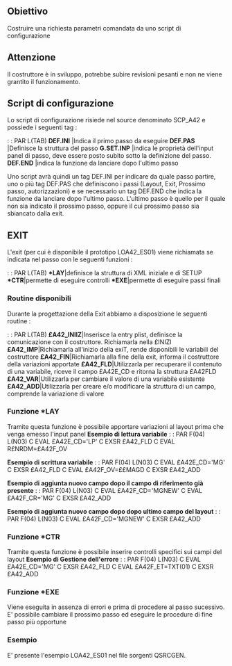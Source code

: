 ## Obiettivo
Costruire una richiesta parametri comandata da uno script di configurazione

## Attenzione
Il costruttore è in sviluppo, potrebbe subire revisioni pesanti e non ne viene grantito il funzionamento.

## Script di configurazione
Lo script di configurazione risiede nel source denominato SCP_A42 e possiede i seguenti tag : 

 :  : PAR L(TAB)
**DEF.INI** |Indica il primo passo da eseguire
**DEF.PAS** |Definisce la struttura del passo
**G.SET.INP** |indica le proprietà dell'input panel di passo, deve essere posto subito sotto la definizione del passo.
**DEF.END** |indica la funzione da lanciare dopo l'ultimo passo


Uno script avrà quindi un tag DEF.INI per indicare da quale passo partire, uno o più tag DEF.PAS che definiscono i passi (Layout, Exit, Prossimo passo, autorizzazioni) e se necessario un tag DEF.END che indica la funzione da lanciare dopo l'ultimo passo. L'ultimo passo è quello per il quale non sia indicato il prossimo passo, oppure il cui prossimo passo sia sbiancato dalla exit.

## EXIT
L'exit (per cui è disponibile il prototipo LOA42_ES01) viene richiamata se indicata nel passo con le seguenti funzioni : 

 :  : PAR L(TAB)
**\*LAY**|definisce la struttura di XML iniziale e di SETUP
**\*CTR**|permette di eseguire controlli
**\*EXE**|permette di eseguire passi finali


### Routine disponibili
Durante la progettazione della Exit abbiamo a disposizione le seguenti routine : 

 :  : PAR L(TAB)
**£A42_INIIZ**|Inserisce la entry plist, definisce la comunicazione con il costruttore. Richiamarla nella £INIZI
**£A42_IMP**|Richiamarla all'inizio della exiT, rende disponibili le variabili del costruttore
**£A42_FIN**|Richiamarla alla fine della exit, informa il costruttore della variazioni apportate
**£A42_FLD**|Utilizzarla per recuperare il contenuto di una variabile, riceve il campo £A42E_CD e ritorna la struttura £A42FLD
**£A42_VAR**|Utilizzarla per cambiare il valore di una variabile esistente
**£A42_ADD**|Utilizzarla per creare e/o modificare la struttura di un campo, comprende la variazione di valore


### Funzione \*LAY
Tramite questa funzione è possibile apportare variazioni al layout prima che venga emesso l'input panel
**Esempio di lettura variabile**
 :  : PAR F(04) L(N03)
C                   EVAL      £A42E_CD='LP'
C                   EXSR      £A42_FLD
C                   EVAL      R£NRDM=£A42F_OV


**Esempio di scrittura variabile**
 :  : PAR F(04) L(N03)
C                   EVAL      £A42E_CD='MG'
C                   EXSR      £A42_FLD
C                   EVAL      £A42F_OV=££MAGD
C                   EXSR      £A42_ADD


**Esempio di aggiunta nuovo campo dopo il campo di riferimento già presente**
 :  : PAR F(04) L(N03)
C                   EVAL      £A42F_CD='MGNEW'
C                   EVAL      £A42F_CR='MG'
C                   EXSR      £A42_ADD


**Esempio di aggiunta nuovo campo dopo dopo ultimo campo del layout**
 :  : PAR F(04) L(N03)
C                   EVAL      £A42F_CD='MGNEW'
C                   EXSR      £A42_ADD


### Funzione \*CTR
Tramite questa funzione è possibile inserire controlli specifici sui campi del layout
**Esempio di Gestione dell'errore**
 :  : PAR F(04) L(N03)
C                   EVAL      £A42E_CD='MG'
C                   EXSR      £A42_FLD
C                   EVAL      £A42F_ET=TXT(01)
C                   EXSR      £A42_ADD


### Funzione \*EXE
Viene eseguita in assenza di errori e prima di procedere al passo sucessivo.
E' possibile cambiare il prossimo passo ed eseguire le procedure di fine passo più opportune

### Esempio
E' presente l'esempio LOA42_ES01 nel file sorgenti QSRCGEN.
